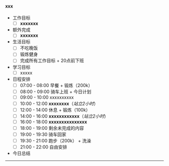 #### xxx

- 工作目标
  - [ ] **xxxxxxx**
- 额外完成
  - [ ] **xxxxxxx**
- 生活目标
  - [ ] 不吃晚饭
  - [ ] 锻炼健身
  - [ ] 完成所有工作目标 + 20点前下班
- 学习目标
  - [ ] xxxxx
- 日程安排
  - [ ] 07:00 - 08:00 早餐 + 锻炼（200k）
  - [ ] 08:00 - 09:00 骑车上班 + 今日计划
  - [ ] 09:00 - 10:00 xxxxxxxxxx
  - [ ] 10:00 - 12:00 **xxxxxxxx**（*站立2小时*）
  - [ ] 12:00 - 14:00 休息 + 锻炼（100k）
  - [ ] 14:00 - 16:00 **xxxxxxxxxxxx**（*站立2小时*）
  - [ ] 16:00 - 18:00 **xxxxxxxxxxxxxxx**
  - [ ] 18:00 - 19:00 剩余未完成的内容
  - [ ] 19:00 - 19:30 骑车回家
  - [ ] 19:30 - 21:00 跑步（200k） + 洗澡
  - [ ] 21:00 - 22:00 自由安排
- 今日总结

------

